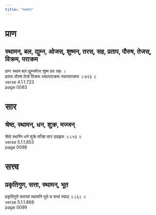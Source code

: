 ```yaml
---
title: "स्थामन्"
---
```


# प्राण
## स्थामन्, बल, द्युम्न, ओजस्, शुष्मन्, तरस्, सह, प्रताप, पौरुष, तेजस्, विक्रम, पराक्रम
प्राणः स्थाम बलं द्युम्नमोजः शुष्म तरः सहः ।<br />प्रतापः पौरुषं तेजो विक्रमः स्यात्पराक्रमः स्यात्पराक्रमः ॥ ७२३ ॥<br />verse 4.1.1.723<br />page 0083

# सार
## श्रेष्ठ, स्थामन्, धन, शुक्र, मज्जन्
श्रेष्ठे स्थाम्नि धने शुक्रे मज्ज्ञि सार उदाहृतः ॥ ८५३ ॥<br />verse 5.1.1.853<br />page 0098

# सत्त्व
## प्रकृतिगुण, सत्ता, स्थामन्, भूत
प्रकृतिगुणे सत्तायां स्थामनि भूते च सत्त्वं स्यात् ॥ ८६८ ॥<br />verse 5.1.1.868<br />page 0099

